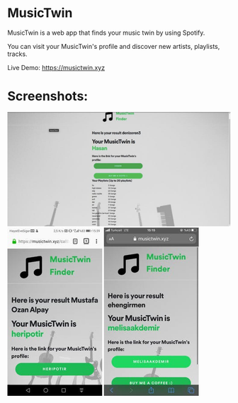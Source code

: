 # MusicTwin


MusicTwin is a web app that finds your music twin by using Spotify.


You can visit your MusicTwin's profile and discover new artists, playlists, tracks.


Live Demo: https://musictwin.xyz


# Screenshots:


![](/public/ss/img1.jpeg)
![](/public/ss/img2.jpeg)
![](/public/ss/img3.jpeg)
